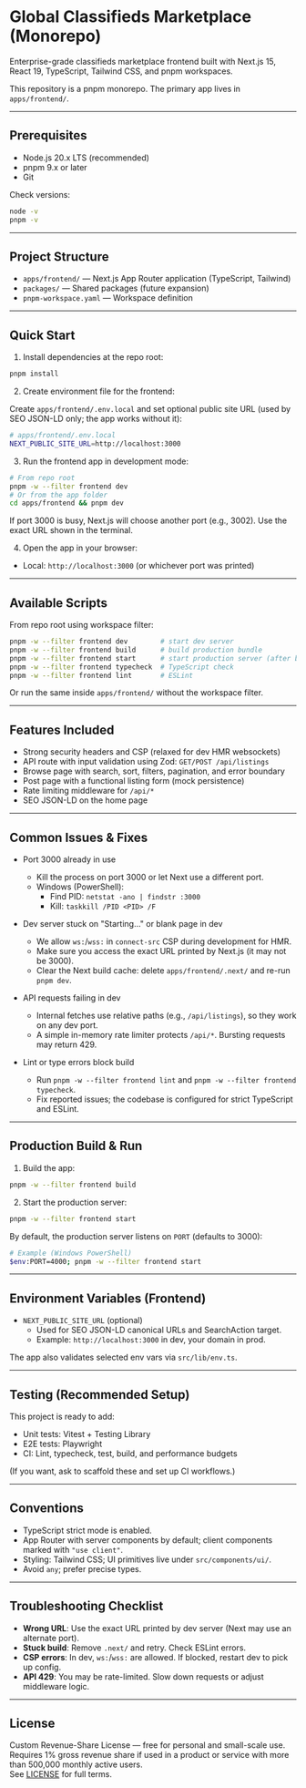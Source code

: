 # Global Classifieds Marketplace (Monorepo)

Enterprise-grade classifieds marketplace frontend built with Next.js 15, React 19, TypeScript, Tailwind CSS, and pnpm workspaces.

This repository is a pnpm monorepo. The primary app lives in `apps/frontend/`.

---

## Prerequisites

- Node.js 20.x LTS (recommended)
- pnpm 9.x or later
- Git

Check versions:

```bash
node -v
pnpm -v
```

---

## Project Structure

- `apps/frontend/` — Next.js App Router application (TypeScript, Tailwind)
- `packages/` — Shared packages (future expansion)
- `pnpm-workspace.yaml` — Workspace definition

---

## Quick Start

1) Install dependencies at the repo root:

```bash
pnpm install
```

2) Create environment file for the frontend:

Create `apps/frontend/.env.local` and set optional public site URL (used by SEO JSON-LD only; the app works without it):

```bash
# apps/frontend/.env.local
NEXT_PUBLIC_SITE_URL=http://localhost:3000
```

3) Run the frontend app in development mode:

```bash
# From repo root
pnpm -w --filter frontend dev
# Or from the app folder
cd apps/frontend && pnpm dev
```

If port 3000 is busy, Next.js will choose another port (e.g., 3002). Use the exact URL shown in the terminal.

4) Open the app in your browser:

- Local: `http://localhost:3000` (or whichever port was printed)

---

## Available Scripts

From repo root using workspace filter:

```bash
pnpm -w --filter frontend dev        # start dev server
pnpm -w --filter frontend build      # build production bundle
pnpm -w --filter frontend start      # start production server (after build)
pnpm -w --filter frontend typecheck  # TypeScript check
pnpm -w --filter frontend lint       # ESLint
```

Or run the same inside `apps/frontend/` without the workspace filter.

---

## Features Included

- Strong security headers and CSP (relaxed for dev HMR websockets)
- API route with input validation using Zod: `GET/POST /api/listings`
- Browse page with search, sort, filters, pagination, and error boundary
- Post page with a functional listing form (mock persistence)
- Rate limiting middleware for `/api/*`
- SEO JSON-LD on the home page

---

## Common Issues & Fixes

- Port 3000 already in use
  - Kill the process on port 3000 or let Next use a different port.
  - Windows (PowerShell):
    - Find PID: `netstat -ano | findstr :3000`
    - Kill: `taskkill /PID <PID> /F`

- Dev server stuck on "Starting…" or blank page in dev
  - We allow `ws:`/`wss:` in `connect-src` CSP during development for HMR.
  - Make sure you access the exact URL printed by Next.js (it may not be 3000).
  - Clear the Next build cache: delete `apps/frontend/.next/` and re-run `pnpm dev`.

- API requests failing in dev
  - Internal fetches use relative paths (e.g., `/api/listings`), so they work on any dev port.
  - A simple in-memory rate limiter protects `/api/*`. Bursting requests may return 429.

- Lint or type errors block build
  - Run `pnpm -w --filter frontend lint` and `pnpm -w --filter frontend typecheck`.
  - Fix reported issues; the codebase is configured for strict TypeScript and ESLint.

---

## Production Build & Run

1) Build the app:

```bash
pnpm -w --filter frontend build
```

2) Start the production server:

```bash
pnpm -w --filter frontend start
```

By default, the production server listens on `PORT` (defaults to 3000):

```bash
# Example (Windows PowerShell)
$env:PORT=4000; pnpm -w --filter frontend start
```

---

## Environment Variables (Frontend)

- `NEXT_PUBLIC_SITE_URL` (optional)
  - Used for SEO JSON-LD canonical URLs and SearchAction target.
  - Example: `http://localhost:3000` in dev, your domain in prod.

The app also validates selected env vars via `src/lib/env.ts`.

---

## Testing (Recommended Setup)

This project is ready to add:
- Unit tests: Vitest + Testing Library
- E2E tests: Playwright
- CI: Lint, typecheck, test, build, and performance budgets

(If you want, ask to scaffold these and set up CI workflows.)

---

## Conventions

- TypeScript strict mode is enabled.
- App Router with server components by default; client components marked with `"use client"`.
- Styling: Tailwind CSS; UI primitives live under `src/components/ui/`.
- Avoid `any`; prefer precise types.

---

## Troubleshooting Checklist

- **__Wrong URL__**: Use the exact URL printed by dev server (Next may use an alternate port).
- **__Stuck build__**: Remove `.next/` and retry. Check ESLint errors.
- **__CSP errors__**: In dev, `ws:`/`wss:` are allowed. If blocked, restart dev to pick up config.
- **__API 429__**: You may be rate-limited. Slow down requests or adjust middleware logic.

---

## License

Custom Revenue-Share License — free for personal and small-scale use.  
Requires 1% gross revenue share if used in a product or service with more than 500,000 monthly active users.  
See [LICENSE](./LICENSE) for full terms.